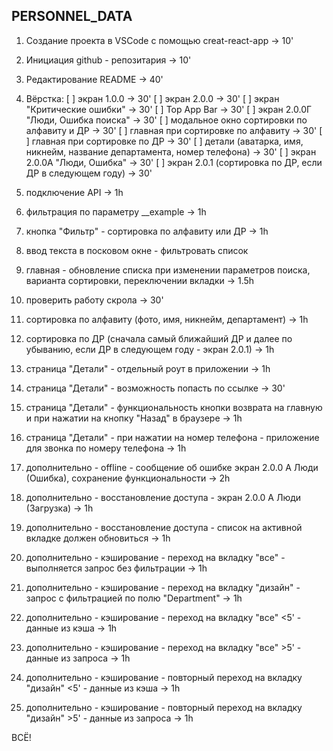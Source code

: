 ﻿## **PERSONNEL_DATA**

 1. Создание проекта в VSCode с помощью creat-react-app -> 10' 
 2. Инициация github - репозитария -> 10'
 3. Редактирование README -> 40'
 4. Вёрстка:
       [ ] экран 1.0.0 -> 30'
       [ ] экран 2.0.0 -> 30'
       [ ] экран "Критические ошибки" -> 30'
       [ ] Top App Bar -> 30'
       [ ] экран 2.0.0Г "Люди, Ошибка поиска" -> 30'
       [ ] модальное окно сортировки по алфавиту и ДР -> 30'
       [ ] главная при сортировке по алфавиту -> 30'
       [ ] главная при сортировке по ДР -> 30'
       [ ] детали (аватарка, имя, никнейм, название департамента, номер телефона) -> 30'
       [ ]  экран 2.0.0А "Люди, Ошибка" -> 30'
       [ ] экран 2.0.1 (сортировка по ДР, если ДР в следующем году) -> 30'
   
 5. подключение API -> 1h
 6. фильтрация по параметру __example -> 1h
 7. кнопка "Фильтр" - сортировка по алфавиту или ДР -> 1h
 8. ввод текста в посковом окне - фильтровать список
 9. главная - обновление списка при изменении параметров поиска, варианта сортировки, переключении вкладки -> 1.5h
 10. проверить работу скрола -> 30'
 11. сортировка по алфавиту (фото, имя, никнейм, департамент) -> 1h
 12. сортировка по ДР (сначала самый ближайший ДР и далее по убыванию, если ДР в следующем году - экран 2.0.1) -> 1h 
 13. страница "Детали" - отдельный роут в приложении -> 1h
 14. страница "Детали" - возможность попасть по ссылке -> 30' 
 15. cтраница "Детали" - функциональность кнопки возврата на главную и при нажатии на кнопку "Назад" в браузере -> 1h
 16. cтраница "Детали" - при нажатии на номер телефона - приложение
для звонка по номеру телефона -> 1h 
 17. дополнительно - offline - сообщение об ошибке экран 2.0.0 А Люди (Ошибка), сохранение функциональности -> 2h
 18. дополнительно - восстановление доступа - экран 2.0.0 А Люди (Загрузка) -> 1h
 19. дополнительно - восстановление доступа - список на активной вкладке должен обновиться -> 1h
 20. дополнительно - кэширование - переход на вкладку "все" - выполняется запрос без фильтрации -> 1h
 21. дополнительно - кэширование - переход на вкладку "дизайн" - запрос с фильтрацией по полю "Department" -> 1h
 22. дополнительно - кэширование - переход на вкладку "все" <5' - данные из кэша -> 1h
 23. дополнительно - кэширование - переход на вкладку "все" >5' - данные из запроса -> 1h
 24. дополнительно - кэширование - повторный переход на вкладку "дизайн" <5' - данные из кэша -> 1h 
 25. дополнительно - кэширование - повторный переход на вкладку "дизайн" >5' - данные из запроса  -> 1h

ВСЁ!

